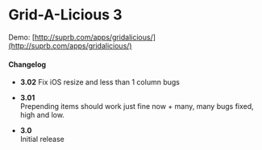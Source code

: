 # Grid-A-Licious 3

Demo: [http://suprb.com/apps/gridalicious/](http://suprb.com/apps/gridalicious/)

#### Changelog

- **3.02**
Fix iOS resize and less than 1 column bugs

- **3.01**  
Prepending items should work just fine now + many, many bugs fixed, high and low.

- **3.0**  
Initial release

